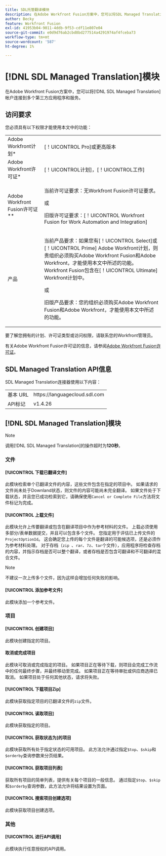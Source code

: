 ```yaml
---
title: SDL托管翻译模块
description: 在Adobe Workfront Fusion方案中，您可以将SDL Managed Translation帐户连接到多个第三方应用程序和服务。
author: Becky
feature: Workfront Fusion
exl-id: 41953b04-9011-4ddb-9f53-cdf11e807e04
source-git-commit: e0d9d76ab2cbd8bd277514a4291974af4fceba73
workflow-type: tm+mt
source-wordcount: '587'
ht-degree: 1%

---
```


# [!DNL SDL Managed Translation]模块

在Adobe Workfront Fusion方案中，您可以将[!DNL SDL Managed Translation]帐户连接到多个第三方应用程序和服务。

## 访问要求

您必须具有以下权限才能使用本文中的功能：

<table style="table-layout:auto"> 
 <col> 
 <col> 
 <tbody> 
  <tr> 
   <td role="rowheader">Adobe Workfront计划*</td>
  <td> <p>[！UICONTROL Pro]或更高版本</p> </td>
  </tr> 
  <tr data-mc-conditions=""> 
   <td role="rowheader">Adobe Workfront许可证*</td>
   <td> <p>[！UICONTROL计划]，[！UICONTROL工作]</p> </td> 
  </tr> 
  <tr> 
   <td role="rowheader">Adobe Workfront Fusion许可证**</td> 
   <td>
   <p>当前许可证要求：无Workfront Fusion许可证要求。</p>
   <p>或</p>
   <p>旧版许可证要求：[！UICONTROL Workfront Fusion for Work Automation and Integration] </p>
   </td> 
  </tr> 
  <tr> 
   <td role="rowheader">产品</td> 
   <td>
   <p>当前产品要求：如果您有[！UICONTROL Select]或[！UICONTROL Prime] Adobe Workfront计划，则贵组织必须购买Adobe Workfront Fusion和Adobe Workfront，才能使用本文中所述的功能。 Workfront Fusion包含在[！UICONTROL Ultimate] Workfront计划中。</p>
   <p>或</p>
   <p>旧版产品要求：您的组织必须购买Adobe Workfront Fusion和Adobe Workfront，才能使用本文中所述的功能。</p>
   </td> 
  </tr> 
 </tbody> 
</table>

要了解您拥有的计划、许可证类型或访问权限，请联系您的Workfront管理员。

有关Adobe Workfront Fusion许可证的信息，请参阅[Adobe Workfront Fusion许可证](/help/workfront-fusion/set-up-and-manage-workfront-fusion/licensing-operations-overview/license-automation-vs-integration.md)。

## SDL Managed Translation API信息

SDL Managed Translation连接器使用以下内容：

<table style="table-layout:auto"> 
 <col> 
 <col> 
 <tbody> 
  <tr> 
   <td role="rowheader">基本 URL</td> 
   <td>https://languagecloud.sdl.com</td> 
  </tr>
  <tr> 
   <td role="rowheader">API标记</td> 
   <td>v1.4.26</td> 
  </tr>
 </tbody> 
 </table>

## [!DNL SDL Managed Translation]模块

>[!NOTE]
>
>调用[!DNL SDL Managed Translation]的操作超时为&#x200B;**120秒**。

### 文件

#### [!UICONTROL 下载已翻译文件]

此模块检索单个已翻译文件的内容，这些文件包含在指定的项目中。 如果请求的文件尚未处于Downland状态，则文件的内容可能尚未完全翻译。 如果文件处于下载状态，并且您已成功检索到它，请确保使用`Cancel or Complete File`方法将文件标记为完成。

#### [!UICONTROL 上载文件]

此模块允许上传要翻译或包含在翻译项目中作为参考材料的文件。 上载必须使用多部分/表单数据提交，并且可以包含多个文件。 您指定用于评估已上传文件的`ProjectOptionId`。 这会确定您上传的每个文件是翻译的可能候选项，还是必须作为参考材料处理。 对于存档（`zip `、`rar`、`7z`、`tar`个文件），应用程序将检查存档的内容，并指示存档是否可以整个翻译，或者存档是否包含可翻译和不可翻译的混合文件。

>[!NOTE]
>
>不建议一次上传多个文件，因为这样会增加任何失败的影响。

#### [!UICONTROL 添加参考文件]

此模块添加一个参考文件。

### 项目

#### [!UICONTROL 创建项目]

此模块创建指定的项目。

#### 取消或完成项目

此模块可取消或完成指定的项目。 如果项目正在等待下载，则项目会完成工作流中的任何最终步骤，并最终移动至完成。 如果项目正在等待审批或供应商选择已取消。 如果项目处于任何其他状态，请求将失败。

#### [!UICONTROL 下载项目Zip]

此模块获取指定项目的已翻译文件的`zip`文件。

#### [!UICONTROL 读取项目]

此模块获取指定的项目。

#### [!UICONTROL 获取状态为]的项目

此模块获取所有处于指定状态的可用项目。 此方法允许通过指定`$top`、`$skip`和`$orderby`查询参数来分页结果。

#### [!UICONTROL 获取项目列表]

获取所有项目的简单列表，提供有关每个项目的一般信息。 通过指定`$top`、`$skip`和`$orderby`查询参数，此方法允许将结果设置为页面。

#### [!UICONTROL 搜索项目创建选项]

此模块获取项目创建选项。

### 其他

#### [!UICONTROL 进行API调用]

此模块执行任意授权的API调用。
